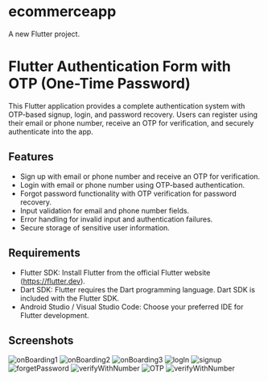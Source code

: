 # ecommerceapp

A new Flutter project.

# Flutter Authentication Form with OTP (One-Time Password)

This Flutter application provides a complete authentication system with OTP-based signup, login, and password recovery. Users can register using their email or phone number, receive an OTP for verification, and securely authenticate into the app.

## Features

- Sign up with email or phone number and receive an OTP for verification.
- Login with email or phone number using OTP-based authentication.
- Forgot password functionality with OTP verification for password recovery.
- Input validation for email and phone number fields.
- Error handling for invalid input and authentication failures.
- Secure storage of sensitive user information.

## Requirements

- Flutter SDK: Install Flutter from the official Flutter website (https://flutter.dev).
- Dart SDK: Flutter requires the Dart programming language. Dart SDK is included with the Flutter SDK.
- Android Studio / Visual Studio Code: Choose your preferred IDE for Flutter development.




## Screenshots
![onBoarding1](https://github.com/Ahmed-Osama003/Flutter-project/assets/102679746/58c6ce5d-9e1f-43f7-a96f-dfae2bd51577)
![onBoarding2](https://github.com/Ahmed-Osama003/Flutter-project/assets/102679746/ce2e1eec-1d5d-4ecf-9509-488e23bdfe57)
![onBoarding3](https://github.com/Ahmed-Osama003/Flutter-project/assets/102679746/a7a561ba-2650-46e5-89bc-8712ffe75005)
![logIn](https://github.com/Ahmed-Osama003/Flutter-project/assets/102679746/efa427f2-8927-4675-ad8d-5e68c042fa0c)
![signup](https://github.com/Ahmed-Osama003/Flutter-project/assets/102679746/f98f2c85-b42c-48bc-8153-06247a44356a)
![forgetPassword](https://github.com/Ahmed-Osama003/Flutter-project/assets/102679746/598c94e6-f812-455c-898d-4d958379a38c)
![verifyWithNumber](https://github.com/Ahmed-Osama003/Flutter-project/assets/102679746/a828f384-c628-4832-a40d-ba3ee5461351)
![OTP](https://github.com/Ahmed-Osama003/Flutter-project/assets/102679746/a4f5999e-0ee3-48b7-a2a6-ec5b42c9d83a)
![verifyWithNumber](https://github.com/Ahmed-Osama003/Flutter-project/assets/102679746/a66e6c00-a0f3-45c4-a3e3-284eb1632dd9)
